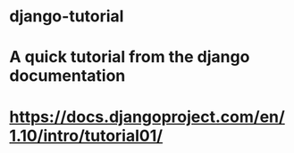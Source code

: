 # django-tutorial

# A quick tutorial from the django documentation 

# https://docs.djangoproject.com/en/1.10/intro/tutorial01/